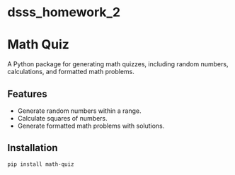 # dsss_homework_2
# Math Quiz

A Python package for generating math quizzes, including random numbers, calculations, and formatted math problems.

## Features
- Generate random numbers within a range.
- Calculate squares of numbers.
- Generate formatted math problems with solutions.

## Installation
```bash
pip install math-quiz
